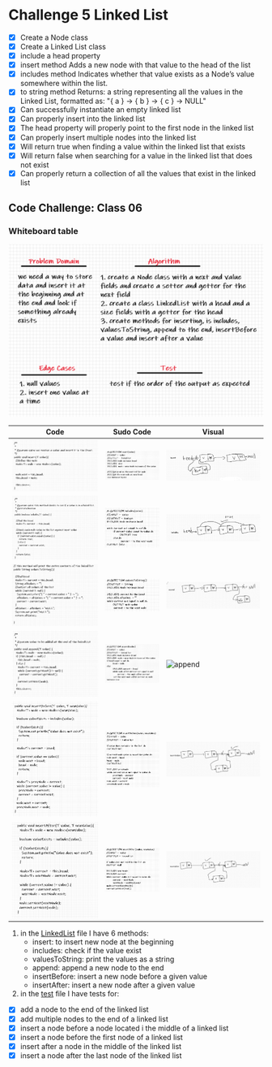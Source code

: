 # Challenge 5 Linked List

- [x] Create a Node class
- [x] Create a Linked List class
- [x] include a head property
- [x] insert method Adds a new node with that value to the head of the list
- [x] includes method Indicates whether that value exists as a Node’s value somewhere within the list.
- [x] to string method Returns: a string representing all the values in the Linked List, formatted as:
      "{ a } -> { b } -> { c } -> NULL"
- [x] Can successfully instantiate an empty linked list
- [x] Can properly insert into the linked list
- [x] The head property will properly point to the first node in the linked list
- [x] Can properly insert multiple nodes into the linked list
- [x] Will return true when finding a value within the linked list that exists
- [x] Will return false when searching for a value in the linked list that does not exist
- [x] Can properly return a collection of all the values that exist in the linked list

## Code Challenge: Class 06

### Whiteboard table

![summery](imagesCh6/1.png)

| Code                                   | Sudo Code                                  | Visual                                  |
| -------------------------------------- | ------------------------------------------ | --------------------------------------- |
| ![insert](imagesCh6/code1.png)         | ![insert](imagesCh6/sudoCode1.png)         | ![insert](imagesCh6/VCode1.png)         |
| ![includes](imagesCh6/code2.png)       | ![includes](imagesCh6/sudoCode2.png)       | ![includes](imagesCh6/VCode2.png)       |
| ![valuesToString](imagesCh6/code3.png) | ![valuesToString](imagesCh6/sudoCode3.png) | ![valuesToString](imagesCh6/VCode3.png) |
| ![append](imagesCh6/code4.png)         | ![append](imagesCh6/sudoCode4.png)         | ![append](imagesCh6/VCode4.png)         |
| ![insertBefore](imagesCh6/code5.png)   | ![insertBefore](imagesCh6/sudoCode5.png)   | ![insertBefore](imagesCh6/VCode5.png)   |
| ![insertAfter](imagesCh6/code6.png)    | ![insertAfter](imagesCh6/sudoCode6.png)    | ![insertAfter](imagesCh6/VCode6.png)    |

1. in the [LinkedList](src/main/java/linkedlist/LinkedList.java) file I have 6 methods:
   - insert: to insert new node at the beginning
   - includes: check if the value exist
   - valuesToString: print the values as a string
   - append: append a new node to the end
   - insertBefore: insert a new node before a given value
   - insertAfter: insert a new node after a given value
1. in the [test](src/test/java/linkedlist/LinkedListTest.java) file I have tests for:

- [x] add a node to the end of the linked list
- [x] add multiple nodes to the end of a linked list
- [x] insert a node before a node located i the middle of a linked list
- [x] insert a node before the first node of a linked list
- [x] insert after a node in the middle of the linked list
- [x] insert a node after the last node of the linked list
